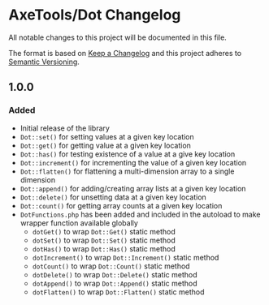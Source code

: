 # AxeTools/Dot Changelog

All notable changes to this project will be documented in this file.

The format is based on [Keep a Changelog]
and this project adheres to [Semantic Versioning].

## 1.0.0

### Added

* Initial release of the library
* `Dot::set()` for setting values at a given key location
* `Dot::get()` for getting value at a given key location
* `Dot::has()` for testing existence of a value at a give key location
* `Dot::increment()` for incrementing the value of a given key location
* `Dot::flatten()` for flattening a multi-dimension array to a single dimension
* `Dot::append()` for adding/creating array lists at a given key location
* `Dot::delete()` for unsetting data at a given key location
* `Dot::count()` for getting array counts at a given key location
* `DotFunctions.php` has been added and included in the autoload to make wrapper function available globally
  * `dotGet()` to wrap `Dot::Get()` static method
  * `dotSet()` to wrap `Dot::Set()` static method
  * `dotHas()` to wrap `Dot::Has()` static method
  * `dotIncrement()` to wrap `Dot::Increment()` static method
  * `dotCount()` to wrap `Dot::Count()` static method
  * `dotDelete()` to wrap `Dot::Delete()` static method
  * `dotAppend()` to wrap `Dot::Append()` static method
  * `dotFlatten()` to wrap `Dot::Flatten()` static method

[Keep a Changelog]:http://keepachangelog.com/en/1.1.0/
[Semantic Versioning]:http://semver.org/spec/v2.0.0.html
